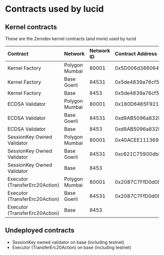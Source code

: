 # Contracts used by lucid

## Kernel contracts

These are the Zerodev kernel contracts (and more) used by lucid

| Contract | Network | Network ID | Contract Address |
| :--- | :--- | :--- | :--- |
| Kernel Factory | Polygon Mumbai | 80001 | 0x5D006d3880645ec6e254E18C1F879DAC9Dd71A39 |
| Kernel Factory | Base Goerli | 84531 | 0x5de4839a76cf55d0c90e2061ef4386d962E15ae3 |
| Kernel Factory | Base | 8453 | 0x5de4839a76cf55d0c90e2061ef4386d962E15ae3 |
| ECDSA Validator | Polygon Mumbai | 80001 | 0x180D6465F921C7E0DEA0040107D342c87455fFF5 |
| ECDSA Validator | Base Goerli | 84531 | 0xd9AB5096a832b9ce79914329DAEE236f8Eea0390 |
| ECDSA Validator | Base | 8453 | 0xd9AB5096a832b9ce79914329DAEE236f8Eea0390 |
| SessionKey Owned Validator | Polygon Mumbai | 80001 | 0x40ACEE1113697bdeE3077493896Fa759d1b3e255 |
| SessionKey Owned Validator | Base Goerli | 84531 | 0xc621C75900dbF0234dD7c9be8f8A3bCA7433E3E8 |
| SessionKey Owned Validator | Base | 8453 | |
| Executor (TransferErc20Action) | Polygon Mumbai | 80001 | 0x2087C7FfD0d0DAE80a00EE74325aBF3449e0eaf1 |
| Executor (TransferErc20Action) | Base Goerli | 84531 | 0x2087C7FfD0d0DAE80a00EE74325aBF3449e0eaf1 |
| Executor (TransferErc20Action) | Base | 8453 | |

## Undeployed contracts

- SessionKey owned validator on base (including testnet)
- Executor (TransferErc20Action) on base (including testnet)

